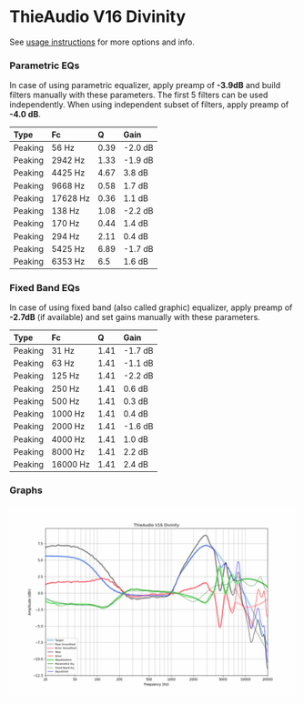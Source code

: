 # ThieAudio V16 Divinity
See [usage instructions](https://github.com/jaakkopasanen/AutoEq#usage) for more options and info.

### Parametric EQs
In case of using parametric equalizer, apply preamp of **-3.9dB** and build filters manually
with these parameters. The first 5 filters can be used independently.
When using independent subset of filters, apply preamp of **-4.0 dB**.

| Type    | Fc       |    Q | Gain    |
|:--------|:---------|:-----|:--------|
| Peaking | 56 Hz    | 0.39 | -2.0 dB |
| Peaking | 2942 Hz  | 1.33 | -1.9 dB |
| Peaking | 4425 Hz  | 4.67 | 3.8 dB  |
| Peaking | 9668 Hz  | 0.58 | 1.7 dB  |
| Peaking | 17628 Hz | 0.36 | 1.1 dB  |
| Peaking | 138 Hz   | 1.08 | -2.2 dB |
| Peaking | 170 Hz   | 0.44 | 1.4 dB  |
| Peaking | 294 Hz   | 2.11 | 0.4 dB  |
| Peaking | 5425 Hz  | 6.89 | -1.7 dB |
| Peaking | 6353 Hz  | 6.5  | 1.6 dB  |

### Fixed Band EQs
In case of using fixed band (also called graphic) equalizer, apply preamp of **-2.7dB**
(if available) and set gains manually with these parameters.

| Type    | Fc       |    Q | Gain    |
|:--------|:---------|:-----|:--------|
| Peaking | 31 Hz    | 1.41 | -1.7 dB |
| Peaking | 63 Hz    | 1.41 | -1.1 dB |
| Peaking | 125 Hz   | 1.41 | -2.2 dB |
| Peaking | 250 Hz   | 1.41 | 0.6 dB  |
| Peaking | 500 Hz   | 1.41 | 0.3 dB  |
| Peaking | 1000 Hz  | 1.41 | 0.4 dB  |
| Peaking | 2000 Hz  | 1.41 | -1.6 dB |
| Peaking | 4000 Hz  | 1.41 | 1.0 dB  |
| Peaking | 8000 Hz  | 1.41 | 2.2 dB  |
| Peaking | 16000 Hz | 1.41 | 2.4 dB  |

### Graphs
![](./ThieAudio%20V16%20Divinity.png)